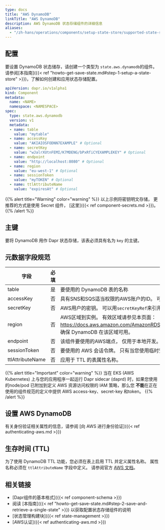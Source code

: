 ```yaml
---
type: docs
title: "AWS DynamoDB"
linkTitle: "AWS DynamoDB"
description: AWS DynamoDB 状态存储组件的详细信息
aliases:
  - "/zh-hans/operations/components/setup-state-store/supported-state-stores/setup-dynamodb/"
---
```


## 配置

要设置 DynamoDB 状态储存，请创建一个类型为 `state.aws.dynamodb`的组件。 请参阅[本指南]({{< ref "howto-get-save-state.md#step-1-setup-a-state-store" >}})，了解如何创建和应用状态存储配置。

```yaml
apiVersion: dapr.io/v1alpha1
kind: Component
metadata:
  name: <NAME>
  namespace: <NAMESPACE>
spec:
  type: state.aws.dynamodb
  version: v1
  metadata:
  - name: table
    value: "mytable"
  - name: accessKey
    value: "AKIAIOSFODNN7EXAMPLE" # Optional
  - name: secretKey
    value: "wJalrXUtnFEMI/K7MDENG/bPxRfiCYEXAMPLEKEY" # Optional
  - name: endpoint
    value: "http://localhost:8080" # Optional
  - name: region
    value: "eu-west-1" # Optional
  - name: sessionToken
    value: "myTOKEN" # Optional
  - name: ttlAttributeName
    value: "expiresAt" # Optional
```

{{% alert title="Warning" color="warning" %}}
以上示例将密钥明文存储， 更推荐的方式是使用 Secret 组件， [这里]({{< ref component-secrets.md >}})。
{{% /alert %}}

## 主键

要将 DynamoDB 用作 Dapr 状态存储，该表必须具有名为 `key` 的主键。

## 元数据字段规范

| 字段               | 必填 | 详情                                                                                                                                         | 示例                                           |
| ---------------- |:--:| ------------------------------------------------------------------------------------------------------------------------------------------ | -------------------------------------------- |
| table            | 是  | 要使用的 DynamoDB 表的名称                                                                                                                         | `"mytable"`                                  |
| accessKey        | 否  | 具有SNS和SQS适当权限的AWS账户的ID。 可以用`secretKeyRef`来引用密钥。                                                                                            | `"AKIAIOSFODNN7EXAMPLE"`                     |
| secretKey        | 否  | AWS用户的密钥。 可以用`secretKeyRef`来引用密钥。                                                                                                          | `"wJalrXUtnFEMI/K7MDENG/bPxRfiCYEXAMPLEKEY"` |
| region           | 否  | AWS区域到实例。 有效区域请参见本页面：https://docs.aws.amazon.com/AmazonRDS/latest/UserGuide/Concepts.RegionsAndAvailabilityZones.html。 确保 DynamoDB 在该区域可用。 | `"us-east-1"`                                |
| endpoint         | 否  | 该组件要使用的AWS端点， 仅用于本地开发。 仅用于本地开发。 当对生产环境的AWS，`endpoint`是不需要的。                                                                                | `"http://localhost:4566"`                    |
| sessionToken     | 否  | 要使用的 AWS 会话令牌。  只有当您使用临时安全凭证时才需要会话令牌。                                                                                                      | `"TOKEN"`                                    |
| ttlAttributeName | 否  | 应用于 TTL 的表属性名称。                                                                                                                            | `"expiresAt"`                                |

{{% alert title="Important" color="warning" %}}
当在 EKS (AWS Kubernetes) 上与您的应用程序一起运行 Dapr sidecar (daprd) 时，如果您使用的node/pod 已附加到定义 AWS 资源访问权限的 IAM 策略，那么您 **不能**在正在使用的组件规范的定义中提供 AWS access-key、secret-key 和token。
{{% /alert %}}

## 设置 AWS DynamoDB

有关身份验证相关属性的信息，请参阅 [向 AWS 进行身份验证]({{< ref authenticating-aws.md >}})

## 生存时间 (TTL)

为了使用 DynamoDB TTL 功能，您必须在表上启用 TTL 并定义属性名称。 属性名称必须在 `ttlAttributeName` 字段中定义。 请参阅官方 [AWS 文档](https://docs.aws.amazon.com/amazondynamodb/latest/developerguide/TTL.html)。

## 相关链接

- [Dapr组件的基本格式]({{< ref component-schema >}})
- 阅读 [本指南]({{< ref "howto-get-save-state.md#step-2-save-and-retrieve-a-single-state" >}}) 以获取配置状态存储组件的说明
- [状态管理构建块]({{< ref state-management >}})
- [AWS认证]({{< ref authenticating-aws.md >}})
